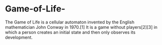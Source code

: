 # Game-of-Life-
The Game of Life is a cellular automaton invented by the English mathematician John Conway in 1970.[1] It is a game without players[2][3] in which a person creates an initial state and then only observes its development.
